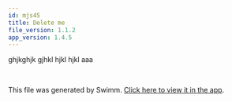 ```yaml
---
id: mjs45
title: Delete me
file_version: 1.1.2
app_version: 1.4.5
---
```


ghjkghjk gjhkl hjkl hjkl aaa

<br/>

This file was generated by Swimm. [Click here to view it in the app](/repos/ls4DA2fLasmQuEbT4ipw/docs/mjs45).
